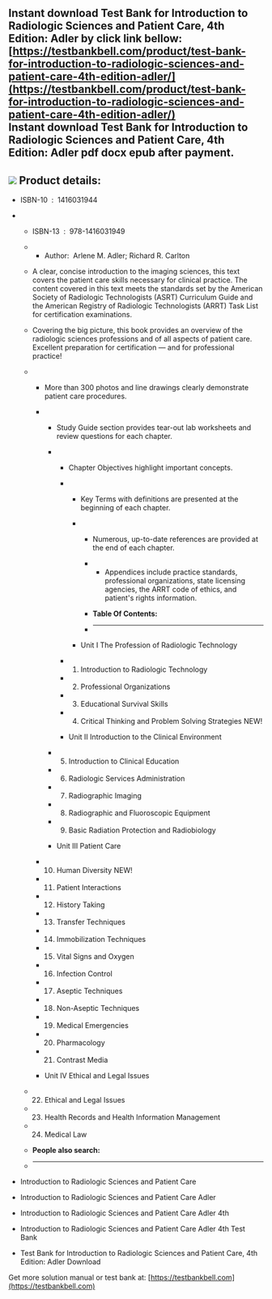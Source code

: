 Instant download **Test Bank for Introduction to Radiologic Sciences and Patient Care, 4th Edition: Adler** by click link bellow:  
[https://testbankbell.com/product/test-bank-for-introduction-to-radiologic-sciences-and-patient-care-4th-edition-adler/](https://testbankbell.com/product/test-bank-for-introduction-to-radiologic-sciences-and-patient-care-4th-edition-adler/)  
**Instant download Test Bank for Introduction to Radiologic Sciences and Patient Care, 4th Edition: Adler pdf docx epub after payment.**
----------------------------------------------------------------------------------------------------------------------------------------


![](https://testbankbell.com/wp-content/uploads/2023/05/introduction-to-radiologic-sciences-and-patient-care-adler-4th-tb.jpg)
**Product details:**
--------------------


* ISBN-10 ‏ : ‎ 1416031944
* * ISBN-13 ‏ : ‎ 978-1416031949
  * * Author:  Arlene M. Adler; Richard R. Carlton
   
  * A clear, concise introduction to the imaging sciences, this text covers the patient care skills necessary for clinical practice. The content covered in this text meets the standards set by the American Society of Radiologic Technologists (ASRT) Curriculum Guide and the American Registry of Radiologic Technologists (ARRT) Task List for certification examinations.
  * Covering the big picture, this book provides an overview of the radiologic sciences professions and of all aspects of patient care. Excellent preparation for certification ― and for professional practice!
  * * More than 300 photos and line drawings clearly demonstrate patient care procedures.
    * * Study Guide section provides tear-out lab worksheets and review questions for each chapter.
      * * Chapter Objectives highlight important concepts.
        * * Key Terms with definitions are presented at the beginning of each chapter.
          * * Numerous, up-to-date references are provided at the end of each chapter.
            * * Appendices include practice standards, professional organizations, state licensing agencies, the ARRT code of ethics, and patient's rights information.
             
            * **Table Of Contents:**
            * ----------------------
           
          * Unit I The Profession of Radiologic Technology
         
        * 1. Introduction to Radiologic Technology
         
        * 2. Professional Organizations
         
        * 3. Educational Survival Skills
         
        * 4. Critical Thinking and Problem Solving Strategies NEW!
         
        * Unit II Introduction to the Clinical Environment
       
      * 5. Introduction to Clinical Education
       
      * 6. Radiologic Services Administration
       
      * 7. Radiographic Imaging
       
      * 8. Radiographic and Fluoroscopic Equipment
       
      * 9. Basic Radiation Protection and Radiobiology
       
      * Unit III Patient Care
     
    * 10. Human Diversity NEW!
     
    * 11. Patient Interactions
     
    * 12. History Taking
     
    * 13. Transfer Techniques
     
    * 14. Immobilization Techniques
     
    * 15. Vital Signs and Oxygen
     
    * 16. Infection Control
     
    * 17. Aseptic Techniques
     
    * 18. Non-Aseptic Techniques
     
    * 19. Medical Emergencies
     
    * 20. Pharmacology
     
    * 21. Contrast Media
     
    * Unit IV Ethical and Legal Issues
   
  * 22. Ethical and Legal Issues
   
  * 23. Health Records and Health Information Management
   
  * 24. Medical Law
   
  * **People also search:**
  * -----------------------
 
* Introduction to Radiologic Sciences and Patient Care
* Introduction to Radiologic Sciences and Patient Care Adler
* Introduction to Radiologic Sciences and Patient Care Adler 4th
* Introduction to Radiologic Sciences and Patient Care Adler 4th Test Bank
* Test Bank for Introduction to Radiologic Sciences and Patient Care, 4th Edition: Adler Download

 Get more solution manual or test bank at: [https://testbankbell.com](https://testbankbell.com)
